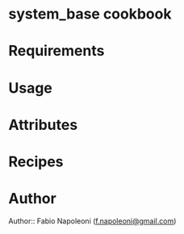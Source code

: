 # system_base cookbook

# Requirements

# Usage

# Attributes

# Recipes

# Author

Author:: Fabio Napoleoni (<f.napoleoni@gmail.com>)
